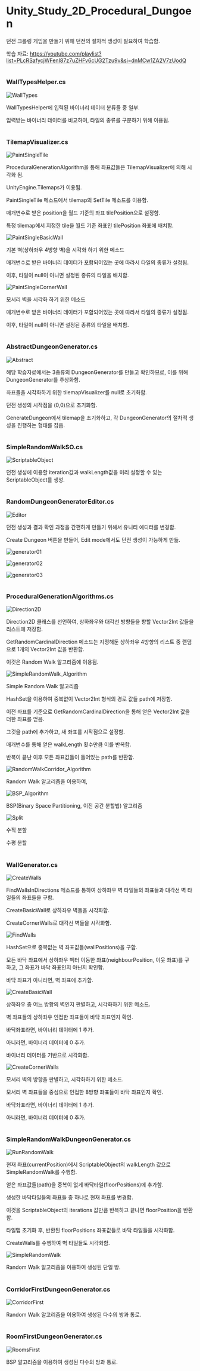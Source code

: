 # Unity_Study_2D_Procedural_Dungoen

던전 크롤링 게임을 만들기 위해 던전의 절차적 생성이 필요하여 학습함.

학습 자료: https://youtube.com/playlist?list=PLcRSafycjWFenI87z7uZHFv6cUG2Tzu9v&si=dnMCw1ZA2V7zUodQ

#
### WallTypesHelper.cs
![WallTypes](https://github.com/bluearrow1029/Unity_Study_2D_Procedural_Dungoen/assets/47950172/2683a4f6-f213-4825-bbda-4ddbfc0e17da)

WallTypesHelper에 입력된 바이너리 데이터 분류들 중 일부.

입력받는 바이너리 데이터를 비교하여, 타일의 종류를 구분하기 위해 이용됨.

#
### TilemapVisualizer.cs
![PaintSingleTile](https://github.com/bluearrow1029/Unity_Study_2D_Procedural_Dungoen/assets/47950172/2ffba9f4-a7a1-4dc7-b99f-bcd1008f6920)

ProceduralGenerationAlgorithm을 통해 좌표값들은 TilemapVisualizer에 의해 시각화 됨.

UnityEngine.Tilemaps가 이용됨.

PaintSingleTile 메소드에서 tilemap의 SetTile 메소드를 이용함.

매개변수로 받은 position을 월드 기준의 좌표 tilePosition으로 설정함.

특정 tilemap에서 지정한 tile을 월드 기준 좌표인 tilePosition 좌표에 배치함.

![PaintSingleBasicWall](https://github.com/bluearrow1029/Unity_Study_2D_Procedural_Dungoen/assets/47950172/ed8cef0f-fdb4-4874-bbe7-c5d81745d10c)

기본 벽(상하좌우 4방향 벽)을 시각화 하기 위한 메소드

매개변수로 받은 바이너리 데이터가 포함되어있는 곳에 따라서 타일의 종류가 설정됨.

이후, 타일이 null이 아니면 설정된 종류의 타일을 배치함.

![PaintSingleCornerWall](https://github.com/bluearrow1029/Unity_Study_2D_Procedural_Dungoen/assets/47950172/d4144a0b-ceef-47a7-b457-af32ae184bf8)

모서리 벽을 시각화 하기 위한 메소드

매개변수로 받은 바이너리 데이터가 포함되어있는 곳에 따라서 타일의 종류가 설정됨.

이후, 타일이 null이 아니면 설정된 종류의 타일을 배치함.

#
### AbstractDungeonGenerator.cs
![Abstract](https://github.com/bluearrow1029/Unity_Study_2D_Procedural_Dungoen/assets/47950172/908ee389-01e7-47c1-b0e5-c347c681c482)

해당 학습자료에서는 3종류의 DungeonGenerator를 만들고 확인하므로, 이를 위해 DungeonGenerator를 추상화함.

좌표들을 시각화하기 위한 tilemapVisualizer를 null로 초기화함.

던전 생성의 시작점을 (0,0)으로 초기화함.

GenerateDungeon에서 tilemap을 초기화하고, 각 DungeonGenerator의 절차적 생성을 진행하는 형태를 잡음.

#
### SimpleRandomWalkSO.cs
![ScriptableObject](https://github.com/bluearrow1029/Unity_Study_2D_Procedural_Dungoen/assets/47950172/1e58e798-8449-4259-b964-0f8f3e33efb7)

던전 생성에 이용할 iteration값과 walkLength값을 미리 설정할 수 있는 ScriptableObject를 생성.

#
### RandomDungeonGeneratorEditor.cs
![Editor](https://github.com/bluearrow1029/Unity_Study_2D_Procedural_Dungoen/assets/47950172/e8e84c49-d600-479a-a3a5-1535f2556645)

던전 생성과 결과 확인 과정을 간편하게 만들기 위해서 유니티 에디터를 변경함.

Create Dungeon 버튼을 만들어, Edit mode에서도 던전 생성이 가능하게 만듦.

![generator01](https://github.com/bluearrow1029/Unity_Study_2D_Procedural_Dungoen/assets/47950172/1820f28f-e777-4a5e-8cc8-a9078aee196c)

![generator02](https://github.com/bluearrow1029/Unity_Study_2D_Procedural_Dungoen/assets/47950172/da1c79c6-c9c4-4a4d-9ee0-adfc583dbf86)

![generator03](https://github.com/bluearrow1029/Unity_Study_2D_Procedural_Dungoen/assets/47950172/c6cb1eba-6ac4-4870-9f9a-b8d4d2b282a5)

#
### ProceduralGenerationAlgorithms.cs
![Direction2D](https://github.com/bluearrow1029/Unity_Study_2D_Procedural_Dungoen/assets/47950172/2f922656-1275-4b00-9260-fab0d8699753)

Direction2D 클래스를 선언하여, 상하좌우와 대각선 방향들을 향할 Vector2Int 값들을 리스트에 저장함.

GetRandomCardinalDirection 메소드는 지정해둔 상하좌우 4방향의 리스트 중 랜덤으로 1개의 Vector2Int 값을 반환함.

이것은 Random Walk 알고리즘에 이용됨.

![SimpleRandomWalk_Algorithm](https://github.com/bluearrow1029/Unity_Study_2D_Procedural_Dungoen/assets/47950172/b69d90c7-e967-487c-b1d8-0de037175798)

Simple Random Walk 알고리즘

HashSet을 이용하여 중복없이 Vector2Int 형식의 경로 값들 path에 저장함.

이전 좌표를 기준으로 GetRandomCardinalDirection을 통해 얻은 Vector2Int 값을 더한 좌표를 얻음.

그것을 path에 추가하고, 새 좌표를 시작점으로 설정함.

매개변수를 통해 얻은 walkLength 횟수만큼 이를 반복함.

반복이 끝난 이후 모든 좌표값들이 들어있는 path를 반환함.

![RandomWalkCorridor_Algorithm](https://github.com/bluearrow1029/Unity_Study_2D_Procedural_Dungoen/assets/47950172/35769814-8f08-46d6-b889-7260a77199ef)

Random Walk 알고리즘을 이용하여, 

![BSP_Algorithm](https://github.com/bluearrow1029/Unity_Study_2D_Procedural_Dungoen/assets/47950172/3d3e8b93-b2a8-428e-b040-4e57bd6527b2)

BSP(Binary Space Partitioning, 이진 공간 분할법) 알고리즘


![Split](https://github.com/bluearrow1029/Unity_Study_2D_Procedural_Dungoen/assets/47950172/06f0d34e-b251-4389-9693-635ddf1198aa)

수직 분할

수평 분할

#
### WallGenerator.cs
![CreateWalls](https://github.com/bluearrow1029/Unity_Study_2D_Procedural_Dungoen/assets/47950172/c8ebf573-79a8-4d49-8307-7a25800b6b2d)

FindWallsInDirections 메소드를 통하여 상하좌우 벽 타일들의 좌표들과 대각선 벽 타일들의 좌표들을 구함.

CreateBasicWall로 상하좌우 벽들을 시각화함.

CreateCornerWalls로 대각선 벽들을 시각화함.

![FindWalls](https://github.com/bluearrow1029/Unity_Study_2D_Procedural_Dungoen/assets/47950172/a290f22c-2124-4fb0-a8e5-80d4bf75a5db)

HashSet으로 중복없는 벽 좌표값들(wallPositions)을 구함.

모든 바닥 좌표에서 상하좌우 벡터 이동한 좌표(neighbourPosition, 이웃 좌표)를 구하고, 그 좌표가 바닥 좌표인지 아닌지 확인함.

바닥 좌표가 아니라면, 벽 좌표에 추가함.

![CreateBasicWall](https://github.com/bluearrow1029/Unity_Study_2D_Procedural_Dungoen/assets/47950172/a7822ebb-b89f-43c8-9081-0b80f06b6ba6)

상하좌우 중 어느 방향의 벽인지 판별하고, 시각화하기 위한 메소드.

벽 좌표들의 상하좌우 인접한 좌표들이 바닥 좌표인지 확인.

바닥좌표라면, 바이너리 데이터에 1 추가.

아니라면, 바이너리 데이터에 0 추가.

바이너리 데이터를 기반으로 시각화함.

![CreateCornerWalls](https://github.com/bluearrow1029/Unity_Study_2D_Procedural_Dungoen/assets/47950172/c339d060-6e20-4ccb-99a2-e7afb116f838)

모서리 벽의 방향을 판별하고, 시각화하기 위한 메소드.

모서리 벽 좌표들을 중심으로 인접한 8방향 좌표들이 바닥 좌표인지 확인.

바닥좌표라면, 바이너리 데이터에 1 추가.

아니라면, 바이너리 데이터에 0 추가.

#
### SimpleRandomWalkDungeonGenerator.cs
![RunRandomWalk](https://github.com/bluearrow1029/Unity_Study_2D_Procedural_Dungoen/assets/47950172/6b6b010b-12e8-484e-b77c-4ae549bb7457)

현재 좌표(currentPosition)에서 ScriptableObject의 walkLength 값으로 SimpleRandomWalk를 수행함.

얻은 좌표값들(path)을 중복이 없게 바닥타일(floorPositions)에 추가함. 

생성한 바닥타일들의 좌표들 중 하나로 현재 좌표를 변경함.

이것을 ScriptableObject의 iterations 값만큼 반복하고 끝나면 floorPosition을 반환함.

타일맵 초기화 후, 반환된 floorPositions 좌표값들로 바닥 타일들을 시각화함.

CreateWalls를 수행하여 벽 타일들도 시각화함.

![SimpleRandomWalk](https://github.com/bluearrow1029/Unity_Study_2D_Procedural_Dungoen/assets/47950172/96935aeb-bef1-43c7-8ea3-b8eb70f0b303)

Random Walk 알고리즘을 이용하여 생성된 단일 방.

#
### CorridorFirstDungeonGenerator.cs

![CorridorFirst](https://github.com/bluearrow1029/Unity_Study_2D_Procedural_Dungoen/assets/47950172/2674ad1b-6eee-4560-b3e4-7c502dac78f5)

Random Walk 알고리즘을 이용하여 생성된 다수의 방과 통로.

#
### RoomFirstDungeonGenerator.cs

![RoomsFirst](https://github.com/bluearrow1029/Unity_Study_2D_Procedural_Dungoen/assets/47950172/060dd119-eeeb-452a-b950-ea6ddc3da8c9)

BSP 알고리즘을 이용하여 생성된 다수의 방과 통로.
